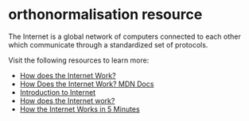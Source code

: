 # orthonormalisation resource

The Internet is a global network of computers connected to each other which communicate through a standardized set of protocols.

Visit the following resources to learn more:

- [How does the Internet Work?](https://cs.fyi/guide/how-does-internet-work)
- [How Does the Internet Work? MDN Docs](https://developer.mozilla.org/en-US/docs/Learn/Common_questions/How_does_the_Internet_work)
- [Introduction to Internet](/guides/what-is-internet)
- [How does the Internet work?](https://www.youtube.com/watch?v=TNQsmPf24go)
- [How the Internet Works in 5 Minutes](https://www.youtube.com/watch?v=7_LPdttKXPc)

